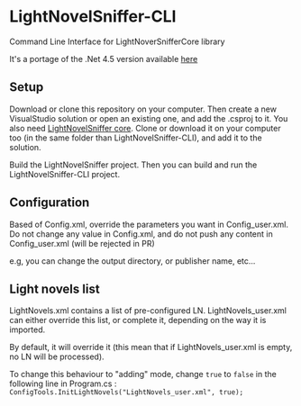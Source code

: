 # LightNovelSniffer-CLI
Command Line Interface for LightNoverSnifferCore library

It's a portage of the .Net 4.5 version available [here](https://github.com/JoshuaArus/LightNovelSniffer-CLI)

## Setup
Download or clone this repository on your computer. Then create a new VisualStudio solution or open an existing one, and add the .csproj to it.
You also need [LightNovelSniffer core](https://github.com/LightNovelSniffer/LightNovelSnifferCore). Clone or download it on your computer too (in the same folder than LightNovelSniffer-CLI), and add it to the solution.

Build the LightNovelSniffer project. Then you can build and run the LightNovelSniffer-CLI project.

## Configuration
Based of Config.xml, override the parameters you want in Config_user.xml. Do not change any value in Config.xml, and do not push any content in Config_user.xml (will be rejected in PR)

e.g, you can change the output directory, or publisher name, etc...

## Light novels list
LightNovels.xml contains a list of pre-configured LN.
LightNovels_user.xml can either override this list, or complete it, depending on the way it is imported.

By default, it will override it (this mean that if LightNovels_user.xml is empty, no LN will be processed).

To change this behaviour to "adding" mode, change `true` to `false` in the following line in Program.cs : `ConfigTools.InitLightNovels("LightNovels_user.xml", true);`